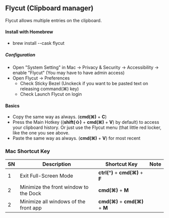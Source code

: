 
## Flycut (Clipboard manager)
Flycut allows multiple entries on the clipboard.

#### Install with Homebrew
- brew install --cask flycut
##### Configuration
- Open "System Setting" in Mac -> Privacy & Security -> Accessibility -> enable "Flycut" (You may have to have admin access)
- Open Flycut -> Preferences
  - Check Sticky Bezel (Unckeck if you want to be pasted text on releasing command(⌘) key)
  - Check Launch Flycut on login
#### Basics
- Copy the same way as always. (**cmd(⌘)** + **C**)
- Press the Main Hotkey ((**shift(⇧)** + **cmd(⌘)** + **V**) by default) to access your clipboard history. Or just use the Flycut menu (that little red locker, like the one you see above.
- Paste the same way as always. (**cmd(⌘)** + **V**) for most recent

 


### Mac Shortcut Key
| SN | Description | Shortcut Key | Note |
| -- | ----------- | ----------- | --------------- |
| 1 | Exit Full-Screen Mode | **ctrl(^)** + **cmd(⌘)** + **F** |  |
| 2 | Minimize the front window to the Dock | **cmd(⌘)** + **M** |  |
| 2 | Minimize all windows of the front app | **cmd(⌘)** + **cmd(⌘)** + **M** |  |
